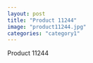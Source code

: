 ```yaml
---
layout: post
title: "Product 11244"
image: "product11244.jpg"
categories: "category1"
---
```

Product 11244
